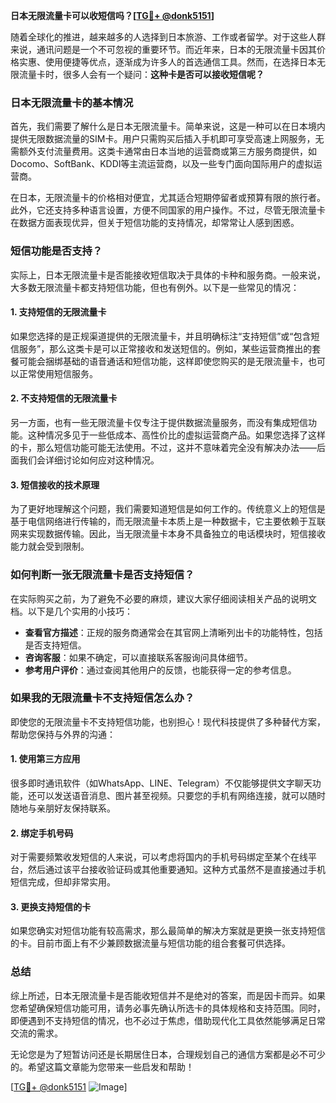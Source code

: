 **日本无限流量卡可以收短信吗？[[TG💪+ @donk5151](https://t.me/s/donk5151)]**

随着全球化的推进，越来越多的人选择到日本旅游、工作或者留学。对于这些人群来说，通讯问题是一个不可忽视的重要环节。而近年来，日本的无限流量卡因其价格实惠、使用便捷等优点，逐渐成为许多人的首选通信工具。然而，在选择日本无限流量卡时，很多人会有一个疑问：**这种卡是否可以接收短信呢？**

### 日本无限流量卡的基本情况

首先，我们需要了解什么是日本无限流量卡。简单来说，这是一种可以在日本境内提供无限数据流量的SIM卡。用户只需购买后插入手机即可享受高速上网服务，无需额外支付流量费用。这类卡通常由日本当地的运营商或第三方服务商提供，如Docomo、SoftBank、KDDI等主流运营商，以及一些专门面向国际用户的虚拟运营商。

在日本，无限流量卡的价格相对便宜，尤其适合短期停留者或预算有限的旅行者。此外，它还支持多种语言设置，方便不同国家的用户操作。不过，尽管无限流量卡在数据方面表现优异，但关于短信功能的支持情况，却常常让人感到困惑。

### 短信功能是否支持？

实际上，日本无限流量卡是否能接收短信取决于具体的卡种和服务商。一般来说，大多数无限流量卡都支持短信功能，但也有例外。以下是一些常见的情况：

#### 1. **支持短信的无限流量卡**
   如果您选择的是正规渠道提供的无限流量卡，并且明确标注“支持短信”或“包含短信服务”，那么这类卡是可以正常接收和发送短信的。例如，某些运营商推出的套餐可能会捆绑基础的语音通话和短信功能，这样即使您购买的是无限流量卡，也可以正常使用短信服务。

#### 2. **不支持短信的无限流量卡**
   另一方面，也有一些无限流量卡仅专注于提供数据流量服务，而没有集成短信功能。这种情况多见于一些低成本、高性价比的虚拟运营商产品。如果您选择了这样的卡，那么短信功能可能无法使用。不过，这并不意味着完全没有解决办法——后面我们会详细讨论如何应对这种情况。

#### 3. **短信接收的技术原理**
   为了更好地理解这个问题，我们需要知道短信是如何工作的。传统意义上的短信是基于电信网络进行传输的，而无限流量卡本质上是一种数据卡，它主要依赖于互联网来实现数据传输。因此，当无限流量卡本身不具备独立的电话模块时，短信接收能力就会受到限制。

### 如何判断一张无限流量卡是否支持短信？

在实际购买之前，为了避免不必要的麻烦，建议大家仔细阅读相关产品的说明文档。以下是几个实用的小技巧：

- **查看官方描述**：正规的服务商通常会在其官网上清晰列出卡的功能特性，包括是否支持短信。
- **咨询客服**：如果不确定，可以直接联系客服询问具体细节。
- **参考用户评价**：通过查阅其他用户的反馈，也能获得一定的参考信息。

### 如果我的无限流量卡不支持短信怎么办？

即使您的无限流量卡不支持短信功能，也别担心！现代科技提供了多种替代方案，帮助您保持与外界的沟通：

#### 1. **使用第三方应用**
   很多即时通讯软件（如WhatsApp、LINE、Telegram）不仅能够提供文字聊天功能，还可以发送语音消息、图片甚至视频。只要您的手机有网络连接，就可以随时随地与亲朋好友保持联系。

#### 2. **绑定手机号码**
   对于需要频繁收发短信的人来说，可以考虑将国内的手机号码绑定至某个在线平台，然后通过该平台接收验证码或其他重要通知。这种方式虽然不是直接通过手机短信完成，但却非常实用。

#### 3. **更换支持短信的卡**
   如果您确实对短信功能有较高需求，那么最简单的解决方案就是更换一张支持短信的卡。目前市面上有不少兼顾数据流量与短信功能的组合套餐可供选择。

### 总结

综上所述，日本无限流量卡是否能收短信并不是绝对的答案，而是因卡而异。如果您希望确保短信功能可用，请务必事先确认所选卡的具体规格和支持范围。同时，即便遇到不支持短信的情况，也不必过于焦虑，借助现代化工具依然能够满足日常交流的需求。

无论您是为了短暂访问还是长期居住日本，合理规划自己的通信方案都是必不可少的。希望这篇文章能为您带来一些启发和帮助！

[[TG💪+ @donk5151](https://t.me/s/donk5151) ![Image](https://i.postimg.cc/rwNCRYN7/Snipaste-2025-04-30-17-27-05.png)]